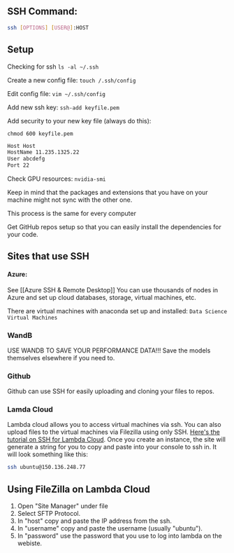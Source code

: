 ## SSH Command:
````sh
ssh [OPTIONS] [USER@]:HOST
````

## Setup
Checking for ssh
`ls -al ~/.ssh`

Create a new config file:
`touch /.ssh/config`

Edit config file:
`vim ~/.ssh/config`

Add new ssh key:
`ssh-add keyfile.pem`

Add security to your new key file (always do this):
````
chmod 600 keyfile.pem
````

```bash
Host Host
HostName 11.235.1325.22
User abcdefg
Port 22
```

Check GPU resources:
`nvidia-smi`

Keep in mind that the packages and extensions that you have on your machine might not sync with the other one.

This process is the same for every computer

Get GitHub repos setup so that you can easily install the dependencies for your code.

## Sites that use SSH

#### Azure:
See [[Azure SSH & Remote Desktop]]
You can use thousands of nodes in Azure and set up cloud databases, storage, virtual machines, etc.

There are virtual machines with anaconda set up and installed:
`Data Science Virtual Machines`

### WandB
USE WANDB TO SAVE YOUR PERFORMANCE DATA!!! Save the models themselves elsewhere if you need to.

### Github
Github can use SSH for easily uploading and cloning your files to repos.

### Lamda Cloud
Lambda cloud allows you to access virtual machines via ssh. You can also upload files to the virtual machines via Filezilla using only SSH.
[Here's the tutorial on SSH for Lambda Cloud](https://lambdalabs.com/blog/getting-started-with-lambda-cloud-gpu-instances). Once you create an instance, the site will generate a string for you to copy and paste into your console to ssh in. It will look something like this:

```bash
ssh ubuntu@150.136.248.77
```

## Using FileZilla on Lambda Cloud
1. Open "Site Manager" under file
2. Select SFTP Protocol.
3. In "host" copy and paste the IP address from the ssh.
4. In "username" copy and paste the username (usually "ubuntu").
5. In "password" use the password that you use to log into lambda on the webiste.
